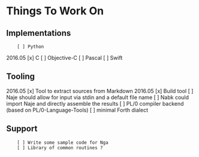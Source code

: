 # Things To Work On

## Implementations

        [ ] Python
2016.05 [x] C
        [ ] Objective-C
        [ ] Pascal
        [ ] Swift

## Tooling

2016.05 [x] Tool to extract sources from Markdown
2016.05 [x] Build tool
        [ ] Naje should allow for input via stdin and a default file name
        [ ] Nabk could import Naje and directly assemble the results
        [ ] PL/0 compiler backend (based on PL/0-Language-Tools)
        [ ] minimal Forth dialect

## Support

        [ ] Write some sample code for Nga
        [ ] Library of common routines ?
